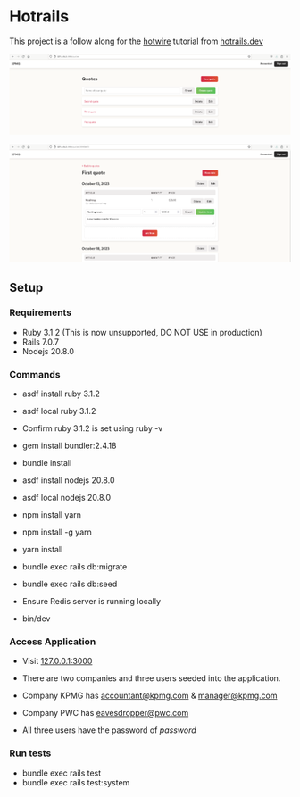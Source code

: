 # Hotrails

This project is a follow along for the [hotwire](https://hotwired.dev/)
tutorial from [hotrails.dev](https://www.hotrails.dev/)

![demo 1 of Hotwire app](demo_1.png)

![demo 2 of Hotwire app](demo_2.png)

## Setup

### Requirements

- Ruby 3.1.2 (This is now unsupported, DO NOT USE in production)
- Rails 7.0.7
- Nodejs 20.8.0

### Commands

- asdf install ruby 3.1.2
- asdf local ruby 3.1.2
- Confirm ruby 3.1.2 is set using ruby -v

- gem install bundler:2.4.18
- bundle install

- asdf install nodejs 20.8.0
- asdf local nodejs 20.8.0
- npm install yarn
- npm install -g yarn
- yarn install

- bundle exec rails db:migrate
- bundle exec rails db:seed

- Ensure Redis server is running locally

- bin/dev

### Access Application

- Visit [127.0.0.1:3000](http://127.0.0.1:3000/)

- There are two companies and three users seeded into the application.
- Company KPMG has accountant@kpmg.com & manager@kpmg.com
- Company PWC has eavesdropper@pwc.com
- All three users have the password of *password*

### Run tests

- bundle exec rails test
- bundle exec rails test:system
